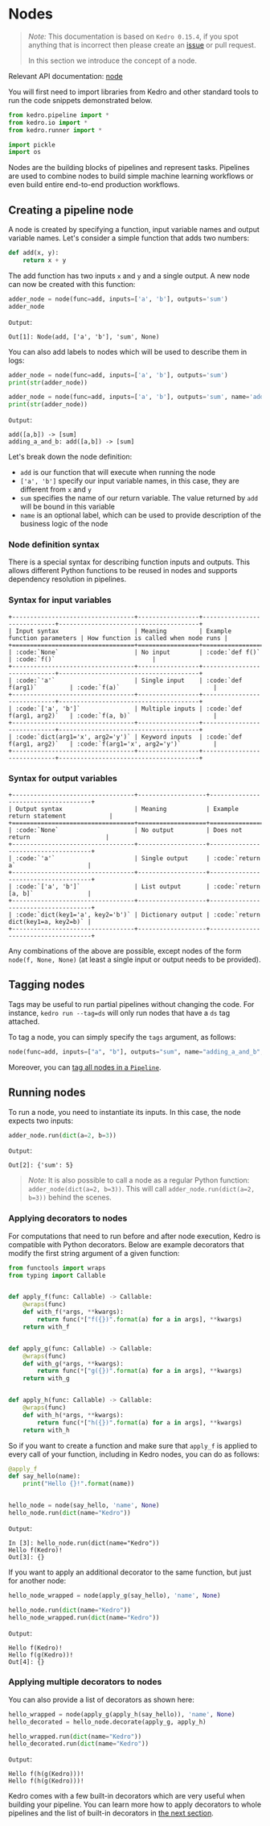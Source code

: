 # Nodes

> *Note:* This documentation is based on `Kedro 0.15.4`, if you spot anything that is incorrect then please create an [issue](https://github.com/quantumblacklabs/kedro/issues) or pull request.
>
> In this section we introduce the concept of a node.

Relevant API documentation: [node](/kedro.pipeline.node)

You will first need to import libraries from Kedro and other standard tools to run the code snippets demonstrated below.

```python
from kedro.pipeline import *
from kedro.io import *
from kedro.runner import *

import pickle
import os
```

Nodes are the building blocks of pipelines and represent tasks. Pipelines are used to combine nodes to build simple machine learning workflows or even build entire end-to-end production workflows.

## Creating a pipeline node

A node is created by specifying a function, input variable names and output variable names. Let's consider a simple function that adds two numbers:

```python
def add(x, y):
    return x + y
```

The add function has two inputs `x` and `y` and a single output. A new node can now be created with this function:

```python
adder_node = node(func=add, inputs=['a', 'b'], outputs='sum')
adder_node
```

`Output`:

```console
Out[1]: Node(add, ['a', 'b'], 'sum', None)
```

You can also add labels to nodes which will be used to describe them in logs:

```python
adder_node = node(func=add, inputs=['a', 'b'], outputs='sum')
print(str(adder_node))

adder_node = node(func=add, inputs=['a', 'b'], outputs='sum', name='adding_a_and_b')
print(str(adder_node))
```

`Output`:

```console
add([a,b]) -> [sum]
adding_a_and_b: add([a,b]) -> [sum]
```

Let's break down the node definition:

* `add` is our function that will execute when running the node
* `['a', 'b']` specify our input variable names, in this case, they are different from `x` and `y`
* `sum` specifies the name of our return variable. The value returned by `add` will be bound in this variable
* `name` is an optional label, which can be used to provide description of the business logic of the node

### Node definition syntax

There is a special syntax for describing function inputs and outputs. This allows different Python functions to be reused in nodes and supports dependency resolution in pipelines.

### Syntax for input variables

```eval_rst
+----------------------------------+-----------------+-----------------------------+---------------------------------------+
| Input syntax                     | Meaning         | Example function parameters | How function is called when node runs |
+==================================+=================+=============================+=======================================+
| :code:`None`                     | No input        | :code:`def f()`             | :code:`f()`                           |
+----------------------------------+-----------------+-----------------------------+---------------------------------------+
| :code:`'a'`                      | Single input    | :code:`def f(arg1)`         | :code:`f(a)`                          |
+----------------------------------+-----------------+-----------------------------+---------------------------------------+
| :code:`['a', 'b']`               | Multiple inputs | :code:`def f(arg1, arg2)`   | :code:`f(a, b)`                       |
+----------------------------------+-----------------+-----------------------------+---------------------------------------+
| :code:`dict(arg1='x', arg2='y')` | Keyword inputs  | :code:`def f(arg1, arg2)`   | :code:`f(arg1='x', arg2='y')`         |
+----------------------------------+-----------------+-----------------------------+---------------------------------------+
```

### Syntax for output variables

```eval_rst
+----------------------------------+-------------------+-------------------------------------+
| Output syntax                    | Meaning           | Example return statement            |
+==================================+===================+=====================================+
| :code:`None`                     | No output         | Does not return                     |
+----------------------------------+-------------------+-------------------------------------+
| :code:`'a'`                      | Single output     | :code:`return a`                    |
+----------------------------------+-------------------+-------------------------------------+
| :code:`['a', 'b']`               | List output       | :code:`return [a, b]`               |
+----------------------------------+-------------------+-------------------------------------+
| :code:`dict(key1='a', key2='b')` | Dictionary output | :code:`return dict(key1=a, key2=b)` |
+----------------------------------+-------------------+-------------------------------------+
```

Any combinations of the above are possible, except nodes of the form `node(f, None, None)` (at least a single input or output needs to be provided).

## Tagging nodes

Tags may be useful to run partial pipelines without changing the code. For instance, `kedro run --tag=ds` will only run nodes that have a `ds` tag attached.

To tag a node, you can simply specify the `tags` argument, as follows:

```python
node(func=add, inputs=["a", "b"], outputs="sum", name="adding_a_and_b", tags="node_tag")
```

Moreover, you can [tag all nodes in a ``Pipeline``](./06_pipelines.md#tagging-pipeline-nodes).


## Running nodes

To run a node, you need to instantiate its inputs. In this case, the node expects two inputs:

```python
adder_node.run(dict(a=2, b=3))
```

`Output`:

```console
Out[2]: {'sum': 5}
```

> *Note:* It is also possible to call a node as a regular Python function: `adder_node(dict(a=2, b=3))`. This will call `adder_node.run(dict(a=2, b=3))` behind the scenes.

### Applying decorators to nodes

For computations that need to run before and after node execution, Kedro is compatible with Python decorators. Below are example decorators that modify the first string argument of a given function:


```python
from functools import wraps
from typing import Callable


def apply_f(func: Callable) -> Callable:
    @wraps(func)
    def with_f(*args, **kwargs):
        return func(*["f({})".format(a) for a in args], **kwargs)
    return with_f


def apply_g(func: Callable) -> Callable:
    @wraps(func)
    def with_g(*args, **kwargs):
        return func(*["g({})".format(a) for a in args], **kwargs)
    return with_g


def apply_h(func: Callable) -> Callable:
    @wraps(func)
    def with_h(*args, **kwargs):
        return func(*["h({})".format(a) for a in args], **kwargs)
    return with_h
```

So if you want to create a function and make sure that `apply_f` is applied to every call of your function, including in Kedro nodes, you can do as follows:

```python
@apply_f
def say_hello(name):
    print("Hello {}!".format(name))


hello_node = node(say_hello, 'name', None)
hello_node.run(dict(name="Kedro"))
```

`Output`:

```console
In [3]: hello_node.run(dict(name="Kedro"))
Hello f(Kedro)!
Out[3]: {}
```

If you want to apply an additional decorator to the same function, but just for another node:

```python
hello_node_wrapped = node(apply_g(say_hello), 'name', None)

hello_node.run(dict(name="Kedro"))
hello_node_wrapped.run(dict(name="Kedro"))
```

`Output`:

```console
Hello f(Kedro)!
Hello f(g(Kedro))!
Out[4]: {}
```

### Applying multiple decorators to nodes

You can also provide a list of decorators as shown here:

```python
hello_wrapped = node(apply_g(apply_h(say_hello)), 'name', None)
hello_decorated = hello_node.decorate(apply_g, apply_h)

hello_wrapped.run(dict(name="Kedro"))
hello_decorated.run(dict(name="Kedro"))
```

`Output`:

```console
Hello f(h(g(Kedro)))!
Hello f(h(g(Kedro)))!
```

Kedro comes with a few built-in decorators which are very useful when building your pipeline. You can learn more how to apply decorators to whole pipelines and the list of built-in decorators in [the next section](./06_pipelines.md#applying-decorators-on-pipelines).
